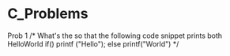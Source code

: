 C_Problems
==========

Prob 1
/* What's the <condition> so that the following code snippet  prints both HelloWorld
  if(<condition>)
        printf ("Hello");
   else
        printf("World") */
